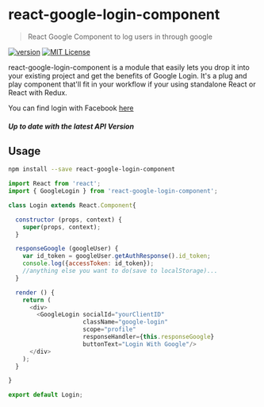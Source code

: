# react-google-login-component
> React Google Component to log users in through google

[![version](https://img.shields.io/npm/v/react-google-login-component.svg?style=flat-square)](http://npm.im/react-google-login-component)
[![MIT License](https://img.shields.io/npm/l/react-google-login-component.svg?style=flat-square)](http://opensource.org/licenses/MIT)

react-google-login-component is a module that easily lets you drop it into
your existing project and get the benefits of Google Login. It's a plug and
play component that'll fit in your workflow if your using standalone React or
React with Redux.

You can find login with Facebook [here](https://github.com/kennetpostigo/react-facebook-login-component)

##### Up to date with the latest API Version

## Usage
```bash
npm install --save react-google-login-component
```
```js
import React from 'react';
import { GoogleLogin } from 'react-google-login-component';

class Login extends React.Component{

  constructor (props, context) {
    super(props, context);
  }

  responseGoogle (googleUser) {
    var id_token = googleUser.getAuthResponse().id_token;
    console.log({accessToken: id_token});
    //anything else you want to do(save to localStorage)...
  }

  render () {
    return (
      <div>
        <GoogleLogin socialId="yourClientID"
                     className="google-login"
                     scope="profile"
                     responseHandler={this.responseGoogle}
                     buttonText="Login With Google"/>
      </div>
    );
  }

}

export default Login;

```
